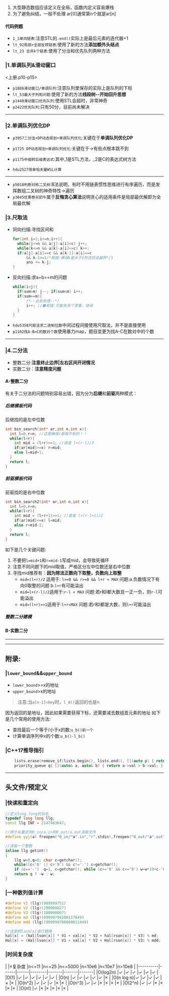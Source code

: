 1. 大型静态数组应该定义在全局，函数内定义容易爆栈
2. 为了避免纠结，一般不处理 ar[0]通常第n个就是ar[n]

#### 代码例题
- `1_1单向链表`:注意STL的`.end()`实际上是最后元素的迭代器+1
- `lt_92局部+全部反转链表`:使用了新的方法**添加额外头结点**
- `lt_23 合并k个链表`:使用了分治和优先队列两种方法

### |1.单调队列&滑动窗口
<上册:p10-p15>
- `p1886滑动窗口/单调队列`:注意队列里保存的实际上是队列的下标
- `lt_53最大子列和问题`:使用了新的方法**线段树--开始回升思想**
- `p1440滑动窗口优先队列`:使用STL会超时，非常神奇
- `p2422优先队列`:只有50分，目前尚未解决
---

### |2.单调队列优化DP
- `p3957二分法+DP动态规划+单调队列优化`:关键在于**单调队列优化DP**
- `p1725 DP动态规划+单调队列优化`:关键在于->有些点根本跳不到

- `p1175中缀转后缀表达式`:其中_1是STL方法，_2是C的表达式树方法
- `hdu2527简单哈夫曼WSL计算`
---

- `p5018判断对称二叉树`:B法说明，有时不用链表惯性思维进行有序遍历，而是发挥数组二叉树的神奇特性->遍历
- `p3045优惠劵买奶牛`属于**反悔贪心算法**说明贪心的适用条件是局部最优解即为全局最优解

### |3.尺取法
- 同向扫描:寻找区间和
  ```cpp
  for(int i=1;i<=n;i++){
    while(j<=n && a[j]-a[i]<c) j++;
    while(k<=n && a[k]-a[i]<=c) k++;
    if(a[j]-a[i]==c && a[k-1]-a[i]==c
        && k-1>=1/*易错:确保k是大于1的否则会越界*/)
        ans += k-j;
  }
  ```
- 反向扫描:求a+b==m的问题
  ```cpp
  while(i<j){
    if(sum>m) j--; if(sum<m) i++;
    if(sum==m){
        /*--此处处理--*/
        i++; //🟠易错:可能有多个答案，继续
    }
  }
  ```
- `hdu5358尺取法求二进制位数`中间过程间接使用尺取法，并不是直接使用
- `p1102找A-B=C的数对个数`使用暴力map，题目变更为找A-C在数对中的个数
---

### |4.二分法
- 整数二分:**注意终止边界|左右区间开闭情况**
- 实数二分：**注意精度问题**


#### A-整数二分
有关于二分法的问题特别容易出错，因为分为**后继**和**前驱**两种模式：
##### 后继模板代码
后继找的是左中位数
```cpp
int bin_search(int* ar,int n,int x){
  int l=0,r=n; //这里确保r是取不到的！！
  while(l<r){
    int mid = (l+r)>>1; //或者 l+(r-l)/2
    if(ar[mid]>=x) r=mid;
    else l=mid+1;
  }
  return l;
}
```
##### 前驱模板代码
前驱找的是右中位数
```cpp
int bin_search2(int* ar,int n,int x){
  int l=0,r=n;
  while(l<r){
    int mid = (l+r+1)>>1; //或者 l+(r-l+1)/2
    if(ar[mid]<=x) l=mid;
    else r=mid-1;
  }
  return l;
}
```
如下是几个关键问题:
1. 不要把`l=mid+1`和`r=mid-1`写成mid，会导致死循环
2. 注意不同问题下的mid取值，严格区分左中位数还是右中位数
3. 寻找mid推荐有：**因为除法正数向下取整，负数向上取整**
   - `mid=(l+r)/2` 适用于: `l>=0 && r>=0 && l+r < MAX`
                  问题:a.负数情况下有向0取整的问题 b.`l+r`有可能溢出
   - `mid=l+(r-l)/2`适用于:`r-l < MAX`
                  问题:若r和l都大数且一正一负，则`r-l`可能溢出
   - `mid=(l+r)>>1`适用于:`l+r<MAX`
                  问题:若r和l都是大数，则`l+r`可能溢出

##### 整数二分建模



#### B-实数二分



---

---

## 附录:

### |`lower_bound`&&`upper_bound`
- `lower_bound`>=x的地址
- `upper_bound`>x的地址
> 注意:当`a[n-1]<key`时，`l_d()`返回的也是n

因为返回的是地址，因此如果需要获得下标，还需要减去数组首元素的地址
如下是几个常用的使用方法:
- 查找最后一个等于/小于x的数:`u_b()前一个`
- 计算单调序列中x的个数:`u_b()-l_b()`
  
### |C++17推导指引
```cpp
    lists.erase(remove_if(lists.begin(), lists.end(), [](auto p) { return !p; }), lists.end());
    priority_queue q{ [](auto& a, auto& b) { return a->val > b->val; }, lists };
```


---

## 头文件/预定义

### |快读和重定向
```cpp
//定义long long的别名
typedef long long llg;
const llg INF = 2147483647;

//用于从重定向0_in/a.in和0_out/a.out读取文件
#define yyj(a) freopen("0_in/"a".in","r",stdin),freopen("0_out/"a".out","w",stdout);

//读取一个整数
inline llg getint()
{
    llg w=0,q=0; char c=getchar();
    while((c<'0' || c>'9') && c!='-') c=getchar();
    if (c=='-')  q=1, c=getchar(); while (c>='0' && c<='9') w=w*10+c-'0', c=getchar();
    return q ? -w : w;
}

```

### |一种散列值计算
```cpp
#define V1 (llg)(999999751) 
#define V2 (llg)(299999827) 
#define V3 (llg)(100000007)
#define md (llg)(89999794200117649)
#define mdd (llg)(999999786000011449)

//这里把lson[x]进行替换
hal[x] = (hal[lson[x]] * V1 + val[x] * V2 + hal[rson[x]] * V3) % md;
Hal[x] = (Hal[lson[x]] * V1 + val[x] * V2 + Hal[rson[x]] * V3) % mdd;
```

### |时间复杂度
|       |×复杂度    |n<=11 |n<=25 |n<=5000 |n<10e6 |n<10e7 |n>10e8 |
|----------|------|------|--------|-------|-------|-------|
|O(log2n)  |✓     |✓     |✓       |✓      |✓      |✓      |
|O(1)      |✓     |✓     |✓       |✓      |✓      |✓      |
|O(n)      |✓     |✓     |✓       |✓      |✓      |×      |
|O(n log n)|✓     |✓     |✓       |✓      |×      |×      |
|O(n^2)    |✓     |✓     |✓      |×      |×      |
|O(n^3)    |✓     |✓     |×       |×      |×      |×      |
|O(2^n)    |✓     |✓     |×       |×      |×      |×      |
|O(n!)     |✓     |×     |×       |×      |×      |×      |

